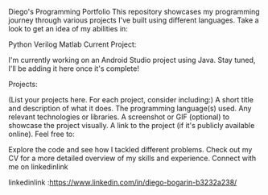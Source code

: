 Diego's Programming Portfolio
This repository showcases my programming journey through various projects I've built using different languages. Take a look to get an idea of my abilities in:

Python
Verilog
Matlab
Current Project:

I'm currently working on an Android Studio project using Java. Stay tuned, I'll be adding it here once it's complete!

Projects:

(List your projects here. For each project, consider including:)
A short title and description of what it does.
The programming language(s) used.
Any relevant technologies or libraries.
A screenshot or GIF (optional) to showcase the project visually.
A link to the project (if it's publicly available online).
Feel free to:

Explore the code and see how I tackled different problems.
Check out my CV for a more detailed overview of my skills and experience.
Connect with me on linkedinlink

linkedinlink :<https://www.linkedin.com/in/diego-bogarin-b3232a238/>
